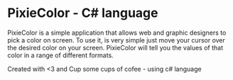 # PixieColor - C# language
PixieColor is a simple application that allows web and graphic designers to pick a color on screen. To use it, is very simple just move your cursor over the desired color on your screen. PixieColor will tell you the values of that color in a range of different formats.

Created with <3 and Cup some cups of cofee - using c# language 

